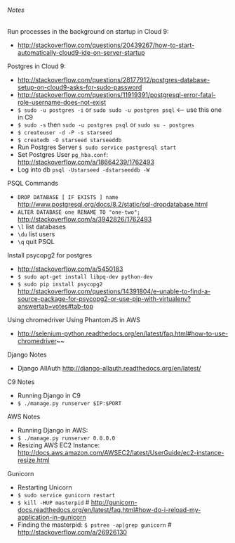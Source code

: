 ###### Notes

Run processes in the background on startup in Cloud 9:
 - http://stackoverflow.com/questions/20439267/how-to-start-automatically-cloud9-ide-on-server-startup

Postgres in Cloud 9:
 - http://stackoverflow.com/questions/28177912/postgres-database-setup-on-cloud9-asks-for-sudo-password
 - http://stackoverflow.com/questions/11919391/postgresql-error-fatal-role-username-does-not-exist
 - `$ sudo -u postgres -i` or `sudo sudo -u postgres psql` <-- use this one in C9
 - `$ sudo -s` then `sudo -u postgres psql` or `sudo su - postgres`
 - `$ createuser -d -P -s starseed`
 - `$ createdb -O starseed starseeddb`
 - Run Postgres Server `$ sudo service postgresql start` 
 - Set Postgres User `pg_hba.conf`: http://stackoverflow.com/a/18664239/1762493
 - Log into db `psql -Ustarseed -dstarseeddb -W`
 
PSQL Commands
 - `DROP DATABASE [ IF EXISTS ] name` http://www.postgresql.org/docs/8.2/static/sql-dropdatabase.html
 - `ALTER DATABASE one RENAME TO "one-two";` http://stackoverflow.com/a/3942826/1762493
 - `\l` list databases
 - `\du` list users
 - `\q` quit PSQL

Install psycopg2 for postgres
- http://stackoverflow.com/a/5450183
- `$ sudo apt-get install libpq-dev python-dev`
- `$ sudo pip install psycopg2` http://stackoverflow.com/questions/14391804/e-unable-to-find-a-source-package-for-psycopg2-or-use-pip-with-virtualenv?answertab=votes#tab-top 


Using chromedriver Using PhantomJS in AWS
 - http://selenium-python.readthedocs.org/en/latest/faq.html#how-to-use-chromedriver~~


Django Notes
 - Django AllAuth http://django-allauth.readthedocs.org/en/latest/


C9 Notes
- Running Django in C9
 - `$ ./manage.py runserver $IP:$PORT` 


AWS Notes
- Running Django in AWS:
 - `$ ./manage.py runserver 0.0.0.0` 
- Resizing AWS EC2 Instance: http://docs.aws.amazon.com/AWSEC2/latest/UserGuide/ec2-instance-resize.html


Gunicorn
 - Restarting Unicorn
  - `$ sudo service gunicorn restart` 
  - `$ kill -HUP masterpid` # http://gunicorn-docs.readthedocs.org/en/latest/faq.html#how-do-i-reload-my-application-in-gunicorn
  - Finding the masterpid: `$ pstree -ap|grep gunicorn` # http://stackoverflow.com/a/26926130

